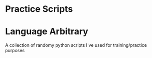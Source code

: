 # Practice Scripts
# Language Arbitrary 

A collection of randomy python scripts I've used for training/practice purposes
